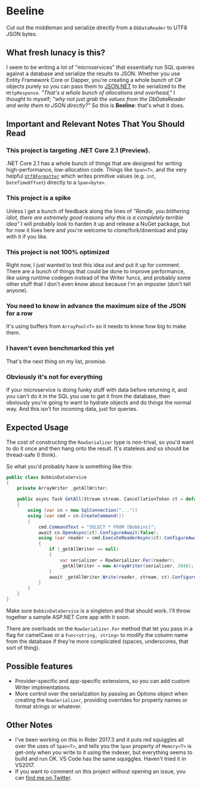 # Beeline

Cut out the middleman and serialize directly from a `DbDataReader` to UTF8 JSON bytes.

## What fresh lunacy is this?

I seem to be writing a lot of "microservices" that essentially run SQL queries
against a database and serialize the results to JSON.
Whether you use Entity Framework Core or Dapper, you're creating a whole bunch of C#
objects purely so you can pass them to [JSON.NET](https://www.newtonsoft.com/json)
to be serialized to the `HttpResponse`. *"That's a whole bunch of allocations and
overhead,"* I thought to myself; *"why not just grab the values from the
DbDataReader and write them to JSON directly?"* So this is **Beeline**: that's
what it does.

## Important and Relevant Notes That You Should Read

### This project is targeting .NET Core 2.1 (Preview).

.NET Core 2.1 has a whole bunch of things that are designed for writing
high-performance, low-allocation code. Things like `Span<T>`, and the very helpful
[`Utf8Formatter`](https://github.com/dotnet/corefx/tree/master/src/System.Memory/src/System/Buffers/Text/Utf8Formatter)
which writes primitive values (e.g. `int`, `DateTimeOffset`) directly to a
`Span<byte>`.

### This project is a spike

Unless I get a bunch of feedback along the lines of *"Rendle, you
blithering idiot, there are extremely good reasons why this is a completely terrible
idea"* I will probably look to harden it up and release a NuGet package, but for now
it lives here and you're welcome to clone/fork/download and play with it if you like.

### This project is not 100% optimized

Right now, I just wanted to test this idea out and put it up for comment. There are
a bunch of things that could be done to improve performance, like using runtime
codegen instead of the Writer funcs, and probably some other stuff that I don't
even know about because I'm an imposter (don't tell anyone).

### You need to know in advance the maximum size of the JSON for a row

It's using buffers from `ArrayPool<T>` so it needs to know how big to make them.

### I haven't even benchmarked this yet

That's the next thing on my list, promise.

### Obviously it's not for everything

If your microservice is doing funky stuff with data before returning it, 
and you can't do it in the SQL you use to get it from the database, then
obviously you're going to want to hydrate objects and do things the normal way.
And this isn't for incoming data, just for queries.

## Expected Usage

The cost of constructing the `RowSerializer` type is non-trival,
so you'd want to do it once and then hang onto the result. It's stateless and
so should be thread-safe (I think).

So what you'd probably have is something like this:

```csharp
public class BobbinDataService
{
    private ArrayWriter _getAllWriter;

    public async Task GetAll(Stream stream, CancellationToken ct = default)
    {
        using (var cn = new SqlConnection("..."))
        using (var cmd = cn.CreateCommand())
        {
            cmd.CommandText = "SELECT * FROM [Bobbins]";
            await cn.OpenAsync(ct).ConfigureAwait(false);
            using (var reader = cmd.ExecuteReaderAsync(ct).ConfigureAwait(false))
            {
                if (_getAllWriter == null)
                {
                    var serializer = RowSerializer.For(reader);
                    _getAllWriter = new ArrayWriter(serializer, 2048);
                }
                await _getAllWriter.Write(reader, stream, ct).ConfigureAwait(false);
            }
        }
    }
}
```

Make sure `BobbinDataService` is a singleton and that should work. I'll throw together
a sample ASP.NET Core app with it soon.

There are overloads on the `RowSerializer.For` method that let
you pass in a flag for camelCase or a `Func<string, string>` to modify the column
name from the database if they're more complicated (spaces, underscores, that sort
of thing).

## Possible features

- Provider-specific and app-specific extensions, so you can add custom Writer
implmentations.
- More control over the serialization by passing an Options object when creating
the `RowSerializer`, providing overrides for property names or format strings or
whatever.

## Other Notes

- I've been working on this in Rider 2017.3 and it puts red squiggles all over
the uses of `Span<T>`, and tells you the `Span` property of `Memory<T>` is get-only
when you write to it using the indexer, but everything seems to build and run OK.
VS Code has the same squiggles. Haven't tried it in VS2017.
- If you want to comment on this project without opening an issue, you can
[find me on Twitter](https://twitter.com/markrendle).
